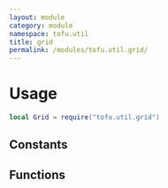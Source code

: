 ```yaml
---
layout: module
category: module
namespace: tofu.util
title: grid
permalink: /modules/tofu.util.grid/
---
```

# Usage

```lua
local Grid = require("tofu.util.grid")
```

## Constants

## Functions

